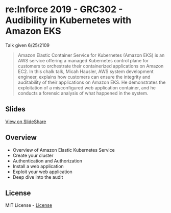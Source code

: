 # re:Inforce 2019 - GRC302 - Audibility in Kubernetes with Amazon EKS

Talk given 6/25/2109

> Amazon Elastic Container Service for Kubernetes (Amazon EKS) is an AWS service
offering a managed Kubernetes control plane for customers to orchestrate their
containerized applications on Amazon EC2. In this chalk talk, Micah Hausler, AWS
system development engineer, explains how customers can ensure the integrity and
auditability of their applications on Amazon EKS. He demonstrates the
exploitation of a misconfigured web application container, and he conducts a
forensic analysis of what happened in the system.

## Slides

[View on SlideShare](https://www.slideshare.net/AmazonWebServices/audibility-in-kubernetes-with-amazon-eks-grc302-aws-reinforce-2019)

## Overview

* Overview of Amazon Elastic Kubernetes Service
* Create your cluster
* Authentication and Authorization
* Install a web application
* Exploit your web application
* Deep dive into the audit



## License
MIT License - [License](LICENSE)
